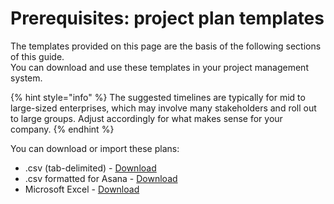 # Prerequisites: project plan templates

The templates provided on this page are the basis of the following sections of this guide. \
You can download and use these templates in your project management system.

{% hint style="info" %}
The suggested timelines are typically for mid to large-sized enterprises, which may involve many stakeholders and roll out to large groups. Adjust accordingly for what makes sense for your company.
{% endhint %}

You can download or import these plans:

* .csv (tab-delimited) - [Download](https://assets.ctfassets.net/4un77bcsnjzw/4ZqTPC5c3dOTdMpV57M2iv/1693e20fc574f0a242aabbf65d6c8cab/Enterprise\_Implementation\_Project\_Plan.csv)
* .csv formatted for Asana - [Download](https://assets.ctfassets.net/4un77bcsnjzw/4YKntIk3LCgQR1md1WIBjj/070d180fb166cf5d456482810dd78bac/Enterprise\_Implementation\_Project\_Plan\_-\_Asana.csv)
* Microsoft Excel - [Download](https://assets.ctfassets.net/4un77bcsnjzw/xjJcNkrxgHohUVrHfQwUw/30d142f0712693469360b19491abe58c/Enterprise\_Implementation\_Project\_Plan.xlsx)



